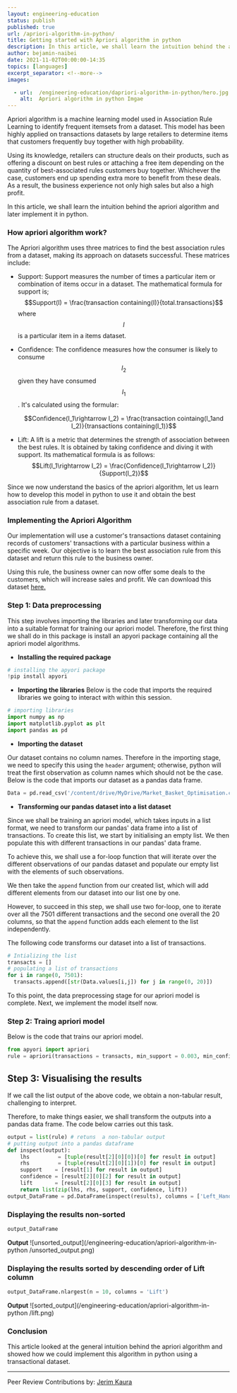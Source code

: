 ```yaml
---
layout: engineering-education
status: publish
published: true
url: /apriori-algorithm-in-python/
title: Getting started with Apriori algorithm in python
description: In this article, we shall learn the intuition behind the apriori algorithm and later implement it in python.
author: bejamin-naibei
date: 2021-11-02T00:00:00-14:35
topics: [languages]
excerpt_separator: <!--more-->
images:

  - url:  /engineering-education/dapriori-algorithm-in-python/hero.jpg
    alt:  Apriori algorithm in python Imgae
---
```


Apriori algorithm is a machine learning model used in Association Rule Learning to identify frequent itemsets from a dataset. This model has been highly applied on transactions datasets by large retailers to determine items that customers frequently buy together with high probability. 
<!--more-->
Using its knowledge, retailers can structure deals on their products, such as offering a discount on best rules or attaching a free item depending on the quantity of best-associated rules customers buy together. Whichever the case, customers end up spending extra more to benefit from these deals. As a result, the business experience not only high sales but also a high profit.

In this article, we shall learn the intuition behind the apriori algorithm and later implement it in python.

### How apriori algorithm work?
The Apriori algorithm uses three matrices to find the best association rules from a dataset, making its approach on datasets successful.
These matrices include:

- Support: Support measures the number of times a particular item or combination of items occur in a dataset.
The mathematical formula for support is;
$$Support(I) = \frac{transaction containing(I)}{total.transactions}$$
where $$I$$ is a particular item in a items dataset.

- Confidence: The confidence measures how the consumer is likely to consume $$I_2$$ given they have consumed $$I_1$$. 
  It's calculated using the formular:
  
  $$Confidence(I_1\rightarrow I_2) = \frac{transaction cointaing(I_1and I_2)}{transactions containing(I_1)}$$
  
- Lift: A lift is a metric that determines the strength of association between the best rules. It is obtained by taking confidence and diving it with support. Its mathematical formula is as follows:
  $$Lift(I_1\rightarrow I_2) = \frac{Confidence(I_1\rightarrow I_2)}{Support(I_2)}$$

Since we now understand the basics of the apriori algorithm, let us learn how to develop this model in python to use it and obtain the best association rule from a dataset.

### Implementing the Apriori Algorithm
Our implementation will use a customer's transactions dataset containing records of customers' transactions with a particular business within a specific week. Our objective is to learn the best association rule from this dataset and return this rule to the business owner. 

Using this rule, the business owner can now offer some deals to the customers, which will increase sales and profit. We can download this dataset [here.](https://github.com/BejaminNaibei/dataset/blob/main/Market_Basket_Optimisation.csv)


### Step 1: Data preprocessing
This step involves importing the libraries and later transforming our data into a suitable format for training our apriori model. Therefore, the first thing we shall do in this package is install an apyori package containing all the apriori model algorithms.

- **Installing the required package**

```python
# installing the apyori package
!pip install apyori
```

- **Importing the libraries**
Below is the code that imports the required libraries we going to interact with within this session.

```python
# importing libraries
import numpy as np 
import matplotlib.pyplot as plt
import pandas as pd
```

- **Importing the dataset**

Our dataset contains no column names. Therefore in the importing stage, we need to specify this using the `header` argument; otherwise, python will treat the first observation as column names which should not be the case. Below is the code that imports our dataset as a pandas data frame.

```python
Data = pd.read_csv('/content/drive/MyDrive/Market_Basket_Optimisation.csv', header = None)
```

- **Transforming our pandas dataset into a list dataset**

Since we shall be training an apriori model, which takes inputs in a list format, we need to transform our pandas' data frame into a list of transactions. To create this list, we start by initialising an empty list. We then populate this with different transactions in our pandas' data frame. 

To achieve this, we shall use a for-loop function that will iterate over the different observations of our pandas dataset and populate our empty list with the elements of such observations. 

We then take the `append` function from our created list, which will add different elements from our dataset into our list one by one. 

However, to succeed in this step, we shall use two for-loop, one to iterate over all the 7501 different transactions and the second one overall the 20 columns, so that the `append` function adds each element to the list independently. 

The following code transforms our dataset into a list of transactions.

```python
# Intializing the list
transacts = []
# populating a list of transactions
for i in range(0, 7501): 
  transacts.append([str(Data.values[i,j]) for j in range(0, 20)])
```

To this point, the data preprocessing stage for our apriori model is complete. Next, we implement the model itself now.

### Step 2: Traing apriori model
Below is the code that trains our apriori model.

```python
from apyori import apriori
rule = apriori(transactions = transacts, min_support = 0.003, min_confidence = 0.2, min_lift = 3, min_length = 2, max_length = 2)
```

## Step 3: Visualising the results
If we call the list output of the above code, we obtain a non-tabular result, challenging to interpret. 

Therefore, to make things easier, we shall transform the outputs into a pandas data frame. The code below carries out this task.

```python
output = list(rule) # retuns  a non-tabular output
# putting output into a pandas dataframe
def inspect(output):
    lhs         = [tuple(result[2][0][0])[0] for result in output]
    rhs         = [tuple(result[2][0][1])[0] for result in output]
    support    = [result[1] for result in output]
    confidence = [result[2][0][2] for result in output]
    lift       = [result[2][0][3] for result in output]
    return list(zip(lhs, rhs, support, confidence, lift))
output_DataFrame = pd.DataFrame(inspect(results), columns = ['Left_Hand_Side', 'Right_Hand_Side', 'Support', 'Confidence', 'Lift'])
```

### Displaying the results non-sorted
```python
output_DataFrame
```

**Output**
![unsorted_output](/engineering-education/apriori-algorithm-in-python /unsorted_output.png)

### Displaying the results sorted by descending order of Lift column
```python
output_DataFrame.nlargest(n = 10, columns = 'Lift')
```

**Output**
![sorted_output](/engineering-education/apriori-algorithm-in-python /lift.png)

### Conclusion
This article looked at the general intuition behind the apriori algorithm and showed how we could implement this algorithm in python using a transactional dataset.


---
Peer Review Contributions by: [Jerim Kaura](/engineering-education/authors/jerim-kaura/)

